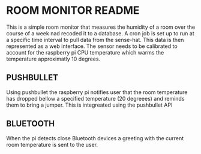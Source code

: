 # ROOM MONITOR README #

This is a simple room monitor that measures the humidity of a room over the course of a week nad recoded it to a database.
A cron job is set up to run at a specific time interval to pull data from the sense-hat.
This data is then represented as a web interface.
The sensor needs to be calibrated to account for the raspberry pi CPU temperature which warms the temperature approximatly 10 degrees.


## PUSHBULLET ##

Using pushbullet the raspberry pi notifies user that the room temperature has dropped bellow a specified temperature (20 degreees) and reminds them to bring a jumper.
This is integreated using the pushbullet API


## BLUETOOTH ##

When the pi detects close Bluetooth devices a greeting with the current room temperature is sent to the user.
